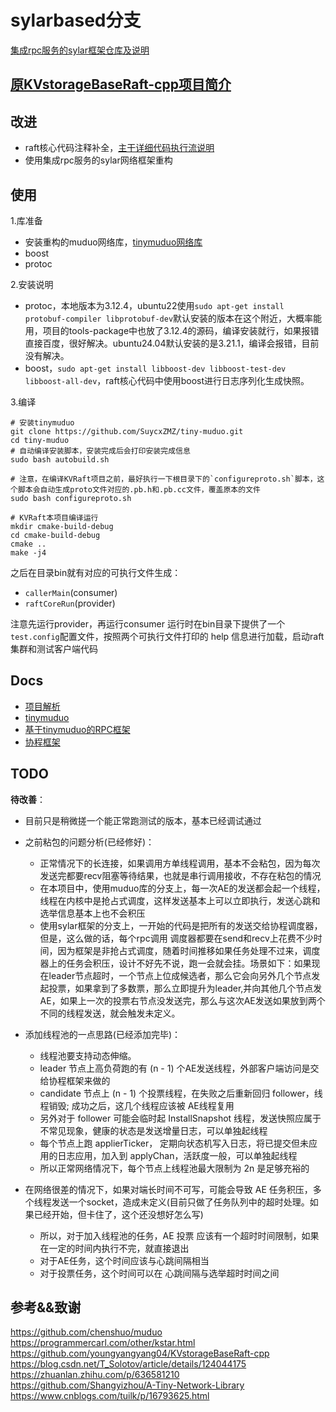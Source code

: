 # sylarbased分支

[集成rpc服务的sylar框架仓库及说明](https://github.com/SuycxZMZ/sylar-from-suycx)

## [原KVstorageBaseRaft-cpp项目简介](docs/README.md)

## 改进

- raft核心代码注释补全，[主干详细代码执行流说明](docs/项目解析.md)
- 使用集成rpc服务的sylar网络框架重构

## 使用

1.库准备

- 安装重构的muduo网络库，[tinymuduo网络库](https://github.com/SuycxZMZ/tiny-muduo)
- boost
- protoc

2.安装说明

- protoc，本地版本为3.12.4，ubuntu22使用`sudo apt-get install protobuf-compiler libprotobuf-dev`默认安装的版本在这个附近，大概率能用，项目的tools-package中也放了3.12.4的源码，编译安装就行，如果报错直接百度，很好解决。ubuntu24.04默认安装的是3.21.1，编译会报错，目前没有解决。
- boost，`sudo apt-get install libboost-dev libboost-test-dev libboost-all-dev`，raft核心代码中使用boost进行日志序列化生成快照。

3.编译

```shell
# 安装tinymuduo
git clone https://github.com/SuycxZMZ/tiny-muduo.git
cd tiny-muduo
# 自动编译安装脚本，安装完成后会打印安装完成信息
sudo bash autobuild.sh

# 注意，在编译KVRaft项目之前，最好执行一下根目录下的`configureproto.sh`脚本，这个脚本会自动生成proto文件对应的.pb.h和.pb.cc文件，覆盖原本的文件
sudo bash configureproto.sh

# KVRaft本项目编译运行
mkdir cmake-build-debug
cd cmake-build-debug
cmake ..
make -j4
```

之后在目录bin就有对应的可执行文件生成：

- `callerMain`(consumer)
- `raftCoreRun`(provider)
  
注意先运行provider，再运行consumer
运行时在bin目录下提供了一个`test.config`配置文件，按照两个可执行文件打印的 help 信息进行加载，启动raft集群和测试客户端代码

## Docs

- [项目解析](docs/项目解析.md)
- [tinymuduo](https://github.com/SuycxZMZ/tiny-muduo)
- [基于tinymuduo的RPC框架](https://github.com/SuycxZMZ/MpRPC-Cpp)
- [协程框架](https://github.com/SuycxZMZ/sylar-from-suycx)

## TODO

**待改善**：

- 目前只是稍微搓一个能正常跑测试的版本，基本已经调试通过
- 之前粘包的问题分析(已经修好)：
  - 正常情况下的长连接，如果调用方单线程调用，基本不会粘包，因为每次发送完都要recv阻塞等待结果，也就是串行调用接收，不存在粘包的情况
  - 在本项目中，使用muduo库的分支上，每一次AE的发送都会起一个线程，线程在内核中是抢占式调度，这样发送基本上可以立即执行，发送心跳和选举信息基本上也不会积压
  - 使用sylar框架的分支上，一开始的代码是把所有的发送交给协程调度器，但是，这么做的话，每个rpc调用 调度器都要在send和recv上花费不少时间，因为框架是非抢占式调度，随着时间推移如果任务处理不过来，调度器上的任务会积压，设计不好先不说，跑一会就会挂。场景如下：如果现在leader节点超时，一个节点上位成候选者，那么它会向另外几个节点发起投票，如果拿到了多数票，那么立即提升为leader,并向其他几个节点发AE，如果上一次的投票右节点没发送完，那么与这次AE发送如果放到两个不同的线程发送，就会触发未定义。

- 添加线程池的一点思路(已经添加完毕)：
  - 线程池要支持动态伸缩。
  - leader 节点上高负荷跑的有 (n - 1) 个AE发送线程，外部客户端访问是交给协程框架来做的
  - candidate 节点上 (n - 1) 个投票线程，在失败之后重新回归 follower，线程销毁; 成功之后，这几个线程应该被 AE线程复用
  - 另外对于 follower 可能会临时起 InstallSnapshot 线程，发送快照应属于不常见现象，健康的状态是发送增量日志，可以单独起线程
  - 每个节点上跑 applierTicker， 定期向状态机写入日志，将已提交但未应用的日志应用，加入到 applyChan，活跃度一般，可以单独起线程
  - 所以正常网络情况下，每个节点上线程池最大限制为 2n 是足够充裕的
- 在网络很差的情况下，如果对端长时间不可写，可能会导致 AE 任务积压，多个线程发送一个socket，造成未定义(目前只做了任务队列中的超时处理。如果已经开始，但卡住了，这个还没想好怎么写)
  - 所以，对于加入线程池的任务，AE 投票 应该有一个超时时间限制，如果在一定的时间内执行不完，就直接退出
  - 对于AE任务，这个时间应该与心跳间隔相当
  - 对于投票任务，这个时间可以在 心跳间隔与选举超时时间之间

## 参考&&致谢

https://github.com/chenshuo/muduo
https://programmercarl.com/other/kstar.html
https://github.com/youngyangyang04/KVstorageBaseRaft-cpp
https://blog.csdn.net/T_Solotov/article/details/124044175
https://zhuanlan.zhihu.com/p/636581210
https://github.com/Shangyizhou/A-Tiny-Network-Library
https://www.cnblogs.com/tuilk/p/16793625.html
